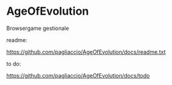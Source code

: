 AgeOfEvolution
==============

Browsergame gestionale

readme:

https://github.com/pagliaccio/AgeOfEvolution/docs/readme.txt

to do:

https://github.com/pagliaccio/AgeOfEvolution/docs/todo
